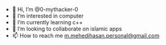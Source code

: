 - 👋 Hi, I’m @0-mythacker-0
- 👀 I’m interested in computer
- 🌱 I’m currently learning c++
- 💞️ I’m looking to collaborate on islamic apps
- 📫 How to reach me m.mehedihasan.personal@gmail.com
